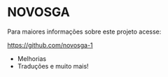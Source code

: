 # NOVOSGA
Para maiores informações sobre este projeto acesse:

https://github.com/novosga-1

- Melhorias
- Traduções
e muito mais!
